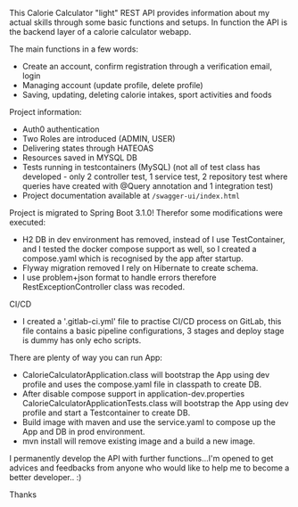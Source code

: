 This Calorie Calculator "light" REST API provides information about my actual skills through some basic functions and setups.
In function the API is the backend layer of a calorie calculator webapp.

The main functions in a few words:

- Create an account, confirm registration through a verification email, login 
- Managing account (update profile, delete profile)
- Saving, updating, deleting calorie intakes, sport activities and foods

Project information:

- Auth0 authentication 
- Two Roles are introduced (ADMIN, USER) 
- Delivering states through HATEOAS
- Resources saved in MYSQL DB
- Tests running in testcontainers (MySQL) (not all of test class has developed - only 2 controller test, 1 service test, 2 repository test where queries have created with @Query annotation and 1 integration test)
- Project documentation available at `/swagger-ui/index.html`

Project is migrated to Spring Boot 3.1.0! Therefor some modifications were executed:

- H2 DB in dev environment has removed, instead of I use TestContainer, and I tested the docker compose support as well,
so I created a compose.yaml which is recognised by the app after startup.
- Flyway migration removed I rely on Hibernate to create schema.
- I use problem+json format to handle errors therefore RestExceptionController class was recoded.

CI/CD
- I created a '.gitlab-ci.yml' file to practise CI/CD process on GitLab, this file contains a basic pipeline configurations, 3 stages and deploy stage is dummy has only echo scripts.

There are plenty of way you can run App:
- CalorieCalculatorApplication.class will bootstrap the App using dev profile and uses the compose.yaml file in classpath to create DB.
- After disable compose support in application-dev.properties CalorieCalculatorApplicationTests.class will bootstrap the App  using dev profile and start a Testcontainer to create DB. 
- Build image with maven and use the service.yaml to compose up the App and DB in prod environment. 
- mvn install will remove existing image and a build a new image. 

I permanently develop the API with further functions...I'm opened to get advices and feedbacks from anyone who would like to help me to become a better developer.. :)

Thanks